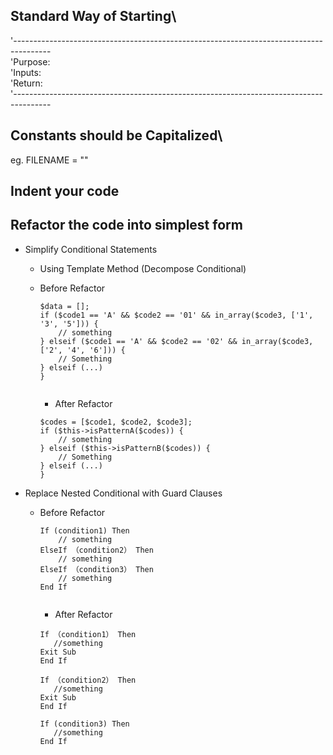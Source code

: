 ## Standard Way of Starting\
'---------------------------------------------------------------------------------------\
'Purpose:\
'Inputs:\
'Return:\
'---------------------------------------------------------------------------------------

## Constants should be Capitalized\
 eg. FILENAME = ""
 
## Indent your code 

## Refactor the code into simplest form
    
   - Simplify Conditional Statements
    
     * Using Template Method (Decompose Conditional)
      - Before Refactor 
        ```
        $data = [];
        if ($code1 == 'A' && $code2 == '01' && in_array($code3, ['1', '3', '5'])) {
            // something
        } elseif ($code1 == 'A' && $code2 == '02' && in_array($code3, ['2', '4', '6'])) {
            // Something
        } elseif (...)
        }
    
        ```
         - After Refactor 
         
         ```
        $codes = [$code1, $code2, $code3];
        if ($this->isPatternA($codes)) {
             // something
        } elseif ($this->isPatternB($codes)) {
             // Something
        } elseif (...)
        }
    
        ```
   * Replace Nested Conditional with Guard Clauses
      - Before Refactor 
        ```
        If (condition1) Then
            // something
        ElseIf （condition2） Then
            // something
        ElseIf （condition3） Then
            // something
        End If
    
        ```
         - After Refactor 
         
         ```
        If （condition1） Then
            //something
        Exit Sub
        End If
        
        If （condition2） Then
            //something
        Exit Sub
        End If
        
        If (condition3) Then
            //something
        End If
        
        ```
